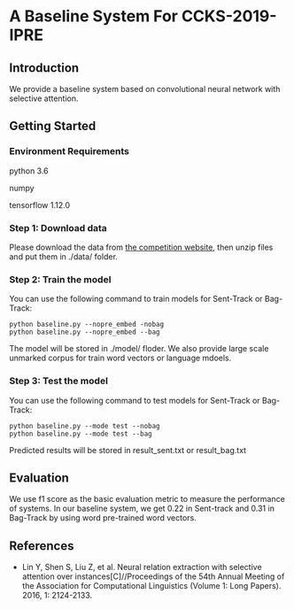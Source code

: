 # A Baseline System For CCKS-2019-IPRE

## Introduction
We provide a baseline system based on convolutional neural network with selective attention.

## Getting Started
### Environment Requirements
python 3.6

numpy

tensorflow 1.12.0

### Step 1: Download data
Please download the data from [the competition website](https://biendata.com/competition/ccks_2019_ipre/data/), then unzip files and put them in ./data/ folder.

### Step 2: Train the model
You can use the following command to train models for Sent-Track or Bag-Track:
```linux
python baseline.py --nopre_embed -nobag 
python baseline.py --nopre_embed --bag
```
The model will be stored in ./model/ floder. We also provide large scale unmarked corpus for train word vectors or language mdoels.
### Step 3: Test the model
You can use the following command to test models for Sent-Track or Bag-Track:
```linux
python baseline.py --mode test --nobag 
python baseline.py --mode test --bag
```
Predicted results will be stored in result_sent.txt or result_bag.txt
## Evaluation
We use f1 score as the basic evaluation metric to measure the performance of systems. In our baseline system, we get 0.22 in Sent-track and 0.31 in Bag-Track by using word pre-trained word vectors.
## References
* Lin Y, Shen S, Liu Z, et al. Neural relation extraction with selective attention over instances[C]//Proceedings of the 54th Annual Meeting of the Association for Computational Linguistics (Volume 1: Long Papers). 2016, 1: 2124-2133.
